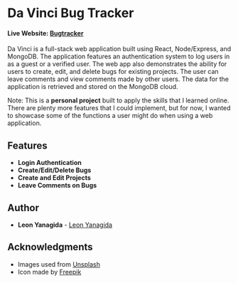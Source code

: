 # Da Vinci Bug Tracker

#### Live Website: [Bugtracker](#)
Da Vinci is a full-stack web application built using React, Node/Express, and MongoDB. The application features an authentication system to log users in as a guest or a verified user. The web app also demonstrates the ability for users to create, edit, and delete bugs for existing projects. The user can leave comments and view comments made by other users. The data for the application is retrieved and stored on the MongoDB cloud.

Note: This is a **personal project** built to apply the skills that I learned online. There are plenty more features that I could implement, but for now, I wanted to showcase some of the functions a user might do when using a web application.

## Features
* **Login Authentication**
* **Create/Edit/Delete Bugs**
* **Create and Edit Projects**
* **Leave Comments on Bugs**

## Author

* **Leon Yanagida** - [Leon Yanagida](https://leonyanagida.com)

## Acknowledgments

* Images used from [Unsplash](https://unsplash.com/)
* Icon made by [Freepik](www.flaticon.com)